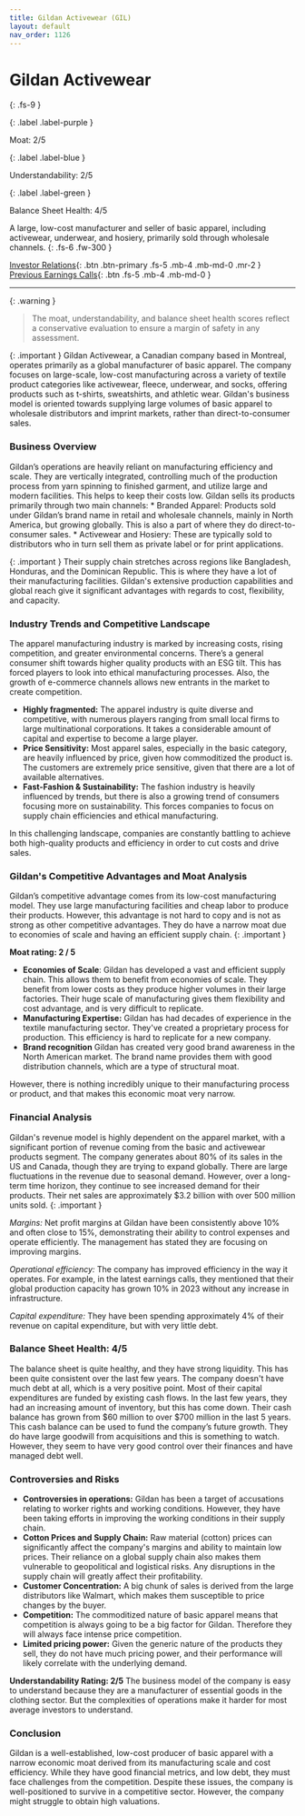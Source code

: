 ```yaml
---
title: Gildan Activewear (GIL)
layout: default
nav_order: 1126
---
```


# Gildan Activewear
{: .fs-9 }

{: .label .label-purple }

Moat: 2/5

{: .label .label-blue }

Understandability: 2/5

{: .label .label-green }

Balance Sheet Health: 4/5

A large, low-cost manufacturer and seller of basic apparel, including activewear, underwear, and hosiery, primarily sold through wholesale channels.
{: .fs-6 .fw-300 }

[Investor Relations](https://www.google.com/search?q=GIL+investor+relations){: .btn .btn-primary .fs-5 .mb-4 .mb-md-0 .mr-2 }
[Previous Earnings Calls](https://discountingcashflows.com/company/GIL/transcripts/){: .btn .fs-5 .mb-4 .mb-md-0 }

---

{: .warning }
>The moat, understandability, and balance sheet health scores reflect a conservative evaluation to ensure a margin of safety in any assessment.



{: .important }
Gildan Activewear, a Canadian company based in Montreal, operates primarily as a global manufacturer of basic apparel. The company focuses on large-scale, low-cost manufacturing across a variety of textile product categories like activewear, fleece, underwear, and socks, offering products such as t-shirts, sweatshirts, and athletic wear. Gildan's business model is oriented towards supplying large volumes of basic apparel to wholesale distributors and imprint markets, rather than direct-to-consumer sales.

### Business Overview
Gildan’s operations are heavily reliant on manufacturing efficiency and scale. They are vertically integrated, controlling much of the production process from yarn spinning to finished garment, and utilize large and modern facilities. This helps to keep their costs low.  Gildan sells its products primarily through two main channels:
    * Branded Apparel: Products sold under Gildan’s brand name in retail and wholesale channels, mainly in North America, but growing globally. This is also a part of where they do direct-to-consumer sales.
    *  Activewear and Hosiery:  These are typically sold to distributors who in turn sell them as private label or for print applications.
 

{: .important }
Their supply chain stretches across regions like Bangladesh, Honduras, and the Dominican Republic. This is where they have a lot of their manufacturing facilities. Gildan's extensive production capabilities and global reach give it significant advantages with regards to cost, flexibility, and capacity.
 

### Industry Trends and Competitive Landscape
The apparel manufacturing industry is marked by increasing costs, rising competition, and greater environmental concerns. There’s a general consumer shift towards higher quality products with an ESG tilt. This has forced players to look into ethical manufacturing processes. Also, the growth of e-commerce channels allows new entrants in the market to create competition.

  *   **Highly fragmented:** The apparel industry is quite diverse and competitive, with numerous players ranging from small local firms to large multinational corporations. It takes a considerable amount of capital and expertise to become a large player.
  *   **Price Sensitivity:** Most apparel sales, especially in the basic category, are heavily influenced by price, given how commoditized the product is. The customers are extremely price sensitive, given that there are a lot of available alternatives.
   *   **Fast-Fashion & Sustainability:**  The fashion industry is heavily influenced by trends, but there is also a growing trend of consumers focusing more on sustainability. This forces companies to focus on supply chain efficiencies and ethical manufacturing.  

In this challenging landscape, companies are constantly battling to achieve both high-quality products and efficiency in order to cut costs and drive sales.
    
### Gildan's Competitive Advantages and Moat Analysis
Gildan’s competitive advantage comes from its low-cost manufacturing model. They use large manufacturing facilities and cheap labor to produce their products. However, this advantage is not hard to copy and is not as strong as other competitive advantages. They do have a narrow moat due to economies of scale and having an efficient supply chain.
{: .important }

**Moat rating: 2 / 5**

*  **Economies of Scale**:  Gildan has developed a vast and efficient supply chain. This allows them to benefit from economies of scale. They benefit from lower costs as they produce higher volumes in their large factories. Their huge scale of manufacturing gives them flexibility and cost advantage, and is very difficult to replicate.
* **Manufacturing Expertise:** Gildan has had decades of experience in the textile manufacturing sector. They've created a proprietary process for production. This efficiency is hard to replicate for a new company.
 * **Brand recognition** Gildan has created very good brand awareness in the North American market. The brand name provides them with good distribution channels, which are a type of structural moat.
 
However, there is nothing incredibly unique to their manufacturing process or product, and that makes this economic moat very narrow.

### Financial Analysis
Gildan's revenue model is highly dependent on the apparel market, with a significant portion of revenue coming from the basic and activewear products segment. The company generates about 80% of its sales in the US and Canada, though they are trying to expand globally. There are large fluctuations in the revenue due to seasonal demand. However, over a long-term time horizon, they continue to see increased demand for their products. Their net sales are approximately $3.2 billion with over 500 million units sold.
{: .important }

*Margins:*
Net profit margins at Gildan have been consistently above 10% and often close to 15%, demonstrating their ability to control expenses and operate efficiently. The management has stated they are focusing on improving margins.
 
*Operational efficiency:*
The company has improved efficiency in the way it operates. For example, in the latest earnings calls, they mentioned that their global production capacity has grown 10% in 2023 without any increase in infrastructure.

*Capital expenditure:*
They have been spending approximately 4% of their revenue on capital expenditure, but with very little debt.
    
### Balance Sheet Health: 4/5
The balance sheet is quite healthy, and they have strong liquidity. This has been quite consistent over the last few years. The company doesn't have much debt at all, which is a very positive point. Most of their capital expenditures are funded by existing cash flows. In the last few years, they had an increasing amount of inventory, but this has come down. Their cash balance has grown from $60 million to over $700 million in the last 5 years. This cash balance can be used to fund the company’s future growth. They do have large goodwill from acquisitions and this is something to watch. However, they seem to have very good control over their finances and have managed debt well.

### Controversies and Risks
*   **Controversies in operations:** Gildan has been a target of accusations relating to worker rights and working conditions. However, they have been taking efforts in improving the working conditions in their supply chain.
   *    **Cotton Prices and Supply Chain:** Raw material (cotton) prices can significantly affect the company's margins and ability to maintain low prices. Their reliance on a global supply chain also makes them vulnerable to geopolitical and logistical risks. Any disruptions in the supply chain will greatly affect their profitability.
*  **Customer Concentration:** A big chunk of sales is derived from the large distributors like Walmart, which makes them susceptible to price changes by the buyer. 
* **Competition:** The commoditized nature of basic apparel means that competition is always going to be a big factor for Gildan. Therefore they will always face intense price competition.
*   **Limited pricing power:** Given the generic nature of the products they sell, they do not have much pricing power, and their performance will likely correlate with the underlying demand.
 

**Understandability Rating: 2/5**
The business model of the company is easy to understand because they are a manufacturer of essential goods in the clothing sector. But the complexities of operations make it harder for most average investors to understand.

### Conclusion
Gildan is a well-established, low-cost producer of basic apparel with a narrow economic moat derived from its manufacturing scale and cost efficiency. While they have good financial metrics, and low debt, they must face challenges from the competition. Despite these issues, the company is well-positioned to survive in a competitive sector. However, the company might struggle to obtain high valuations.